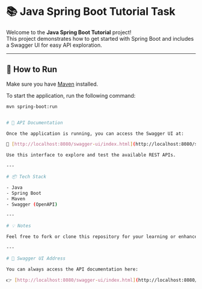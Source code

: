 # 📚 Java Spring Boot Tutorial Task

Welcome to the **Java Spring Boot Tutorial** project!  
This project demonstrates how to get started with Spring Boot and includes a Swagger UI for easy API exploration.

---

## 🚀 How to Run

Make sure you have [Maven](https://maven.apache.org/) installed.

To start the application, run the following command:

```bash
mvn spring-boot:run


# 📘 API Documentation

Once the application is running, you can access the Swagger UI at:

🔗 [http://localhost:8080/swagger-ui/index.html](http://localhost:8080/swagger-ui/index.html)

Use this interface to explore and test the available REST APIs.

---

# 📦 Tech Stack

- Java  
- Spring Boot  
- Maven  
- Swagger (OpenAPI)

---

# 💡 Notes

Feel free to fork or clone this repository for your learning or enhancement purposes.

---

# 🔗 Swagger UI Address

You can always access the API documentation here:

👉 [http://localhost:8080/swagger-ui/index.html](http://localhost:8080/swagger-ui/index.html)
